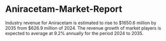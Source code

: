 # Aniracetam-Market-Report
Industry revenue for Aniracetam is estimated to rise to $1650.6 million by 2035 from $626.9 million of 2024. The revenue growth of market players is expected to average at 9.2% annually for the period 2024 to 2035.

